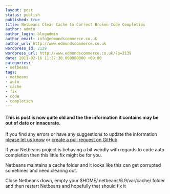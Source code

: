```yaml
---
layout: post
status: publish
published: true
title: Netbeans Clear Cache to Correct Broken Code Completion
author: admin
author_login: blogadmin
author_email: info@edmondscommerce.co.uk
author_url: http://www.edmondscommerce.co.uk
wordpress_id: 2139
wordpress_url: http://www.edmondscommerce.co.uk/?p=2139
date: 2011-02-16 11:37:30.000000000 +00:00
categories:
- netbeans
tags:
- netbeans
- auto
- cache
- fix
- code
- completion
---
```

<div class="oldpost"><h4>This is post is now quite old and the the information it contains may be out of date or innacurate.</h4>
<p>
If you find any errors or have any suggestions to update the information <a href="http://edmondscommerce.github.io/contact-us/index.html">please let us know</a>
or <a href="https://github.com/edmondscommerce/edmondscommerce.github.io">create a pull request on GitHub</a>
</p>
</div>
If your Netbeans project is behaving a bit weirdly with regards to code auto completion then this little fix might be for you.

Netbeans maintains a cache folder and it looks like this can get corrupted sometimes and need clearing out.

Close Netbeans down, empty your $HOME/.netbeans/6.9/var/cache/ folder and then restart Netbeans and hopefully that should fix it
